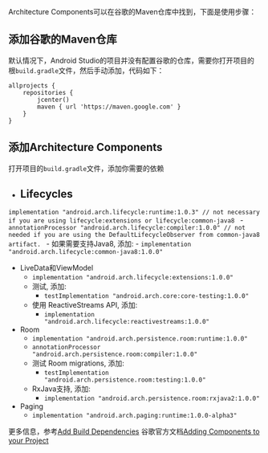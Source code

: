 Architecture Components可以在谷歌的Maven仓库中找到，下面是使用步骤：
## 添加谷歌的Maven仓库
默认情况下，Android Studio的项目并没有配置谷歌的仓库，需要你打开项目的根`build.gradle`文件，然后手动添加，代码如下：

```
allprojects {
    repositories {
        jcenter()
        maven { url 'https://maven.google.com' }
    }
}
```
## 添加Architecture Components
打开项目的`build.gradle`文件，添加你需要的依赖

- Lifecycles
    - 
`implementation "android.arch.lifecycle:runtime:1.0.3" // not necessary if you are using lifecycle:extensions or lifecycle:common-java8
`
    - 
`annotationProcessor "android.arch.lifecycle:compiler:1.0.0" // not needed if you are using the DefaultLifecycleObserver from common-java8 artifact.
`
    - 如果需要支持Java8, 添加:
        - `implementation "android.arch.lifecycle:common-java8:1.0.0"`
        

- LiveData和ViewModel
    - `implementation "android.arch.lifecycle:extensions:1.0.0"`
    - 测试, 添加:
        - `testImplementation "android.arch.core:core-testing:1.0.0"`
    - 使用 ReactiveStreams API, 添加:
        - `implementation "android.arch.lifecycle:reactivestreams:1.0.0"`
- Room
    - `implementation "android.arch.persistence.room:runtime:1.0.0"`
    - `annotationProcessor "android.arch.persistence.room:compiler:1.0.0"`
    - 测试 Room migrations, 添加:
        - `testImplementation "android.arch.persistence.room:testing:1.0.0"`
    - RxJava支持, 添加:
        - `implementation "android.arch.persistence.room:rxjava2:1.0.0"`
- Paging
    - `implementation "android.arch.paging:runtime:1.0.0-alpha3"`

更多信息，参考[Add Build Dependencies](https://developer.android.com/studio/build/dependencies.html)
谷歌官方文档[Adding Components to your Project](https://developer.android.com/topic/libraries/architecture/adding-components.html)

